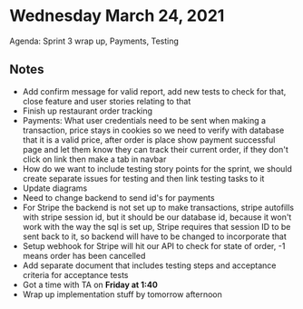# Wednesday March 24, 2021
Agenda: 
Sprint 3 wrap up, 
Payments, 
Testing


## Notes
- Add confirm message for valid report, add new tests to check for that, close feature and user stories relating to that
- Finish up restaurant order tracking
- Payments: What user credentials need to be sent when making a transaction, price stays in cookies so we need to verify with database that it is a valid price, after order is place show payment successful page and let them know they can track their current order, if they don't click on link then make a tab in navbar
- How do we want to include testing story points for the sprint, we should create separate issues for testing and then link testing tasks to it
- Update diagrams
- Need to change backend to send id's for payments
- For Stripe the backend is not set up to make transactions, stripe autofills with stripe session id, but it should be our database id, because it won't work with the way the sql is set up, Stripe requires that session ID to be sent back to it, so backend will have to be changed to incorporate that
- Setup webhook for Stripe will hit our API to check for state of order, -1 means order has been cancelled
- Add separate document that includes testing steps and acceptance criteria for acceptance tests
- Got a time with TA on **Friday at 1:40**
- Wrap up implementation stuff by tomorrow afternoon
